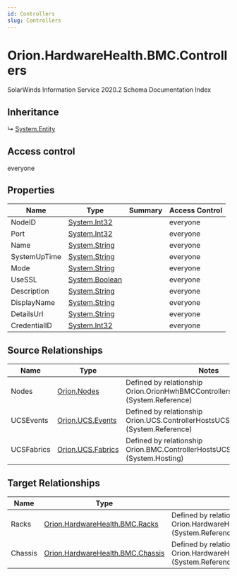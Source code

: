 ```yaml
---
id: Controllers
slug: Controllers
---
```


# Orion.HardwareHealth.BMC.Controllers

SolarWinds Information Service 2020.2 Schema Documentation Index

## Inheritance

↳ [System.Entity](./../System/Entity)

## Access control

everyone

## Properties

| Name | Type | Summary | Access Control |
| ------ | ------ | ------ | ------ |
| NodeID | [System.Int32](https://docs.microsoft.com/en-us/dotnet/api/system.int32) |  | everyone |
| Port | [System.Int32](https://docs.microsoft.com/en-us/dotnet/api/system.int32) |  | everyone |
| Name | [System.String](https://docs.microsoft.com/en-us/dotnet/api/system.string) |  | everyone |
| SystemUpTime | [System.String](https://docs.microsoft.com/en-us/dotnet/api/system.string) |  | everyone |
| Mode | [System.String](https://docs.microsoft.com/en-us/dotnet/api/system.string) |  | everyone |
| UseSSL | [System.Boolean](https://docs.microsoft.com/en-us/dotnet/api/system.boolean) |  | everyone |
| Description | [System.String](https://docs.microsoft.com/en-us/dotnet/api/system.string) |  | everyone |
| DisplayName | [System.String](https://docs.microsoft.com/en-us/dotnet/api/system.string) |  | everyone |
| DetailsUrl | [System.String](https://docs.microsoft.com/en-us/dotnet/api/system.string) |  | everyone |
| CredentialID | [System.Int32](https://docs.microsoft.com/en-us/dotnet/api/system.int32) |  | everyone |

## Source Relationships

| Name | Type | Notes |
| ------ | ------ | ------ |
| Nodes | [Orion.Nodes](./../Orion/Nodes) | Defined by relationship Orion.OrionHwhBMCControllersReferencesNodes (System.Reference) |
| UCSEvents | [Orion.UCS.Events](./../Orion.UCS/Events) | Defined by relationship Orion.UCS.ControllerHostsUCSEvents (System.Reference) |
| UCSFabrics | [Orion.UCS.Fabrics](./../Orion.UCS/Fabrics) | Defined by relationship Orion.BMC.ControllerHostsUCSFabrics (System.Hosting) |

## Target Relationships

| Name | Type | Notes |
| ------ | ------ | ------ |
| Racks | [Orion.HardwareHealth.BMC.Racks](./../Orion.HardwareHealth.BMC/Racks) | Defined by relationship Orion.HardwareHealth.BMC.RacksReferencesController (System.Reference) |
| Chassis | [Orion.HardwareHealth.BMC.Chassis](./../Orion.HardwareHealth.BMC/Chassis) | Defined by relationship Orion.HardwareHealth.BMC.ChassisReferencesController (System.Reference) |

